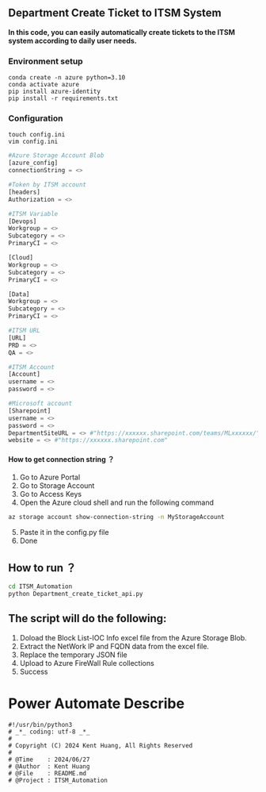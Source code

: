 ## Department Create Ticket to ITSM System

**In this code, you can easily automatically create tickets to the ITSM system according to daily user needs.**

### Environment setup
```
conda create -n azure python=3.10
conda activate azure
pip install azure-identity
pip install -r requirements.txt
```
### Configuration
```
touch config.ini
vim config.ini
```

```python
#Azure Storage Account Blob
[azure_config]
connectionString = <>

#Token by ITSM account
[headers]
Authorization = <>

#ITSM Variable
[Devops]
Workgroup = <>
Subcategory = <>
PrimaryCI = <>

[Cloud]
Workgroup = <>
Subcategory = <>
PrimaryCI = <>

[Data]
Workgroup = <>
Subcategory = <>
PrimaryCI = <>

#ITSM URL
[URL] 
PRD = <>
QA = <>

#ITSM Account
[Account]
username = <>
password = <>

#Microsoft account
[Sharepoint]
username = <>
password = <>
DepartmentSiteURL = <> #"https://xxxxxx.sharepoint.com/teams/MLxxxxxx/"
website = <> #"https://xxxxxx.sharepoint.com"
```
#### How to get connection string ？
1. Go to Azure Portal
2. Go to Storage Account
3. Go to Access Keys
4. Open the Azure cloud shell and run the following command
```bash
az storage account show-connection-string -n MyStorageAccount
```
5. Paste it in the config.py file
6. Done

## How to run ？
```bash
cd ITSM_Automation
python Department_create_ticket_api.py
```

## The script will do the following:
1. Doload the Block List-IOC Info excel file from the Azure Storage Blob.
2. Extract the NetWork IP and FQDN data from the excel file.
3. Replace the temporary JSON file
4. Upload to Azure FireWall Rule collections
5. Success

# Power Automate Describe


```
#!/usr/bin/python3
# _*_ coding: utf-8 _*_
#
# Copyright (C) 2024 Kent Huang, All Rights Reserved 
#
# @Time    : 2024/06/27
# @Author  : Kent Huang
# @File    : README.md
# @Project : ITSM_Automation
```
